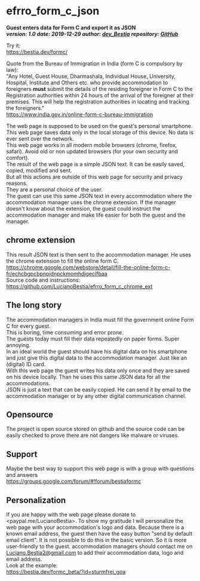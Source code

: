 # efrro_form_c_json

**Guest enters data for Form C and export it as JSON**  
***version: 1.0  date: 2019-12-29 author: [dev_Bestia](https://bestia.dev) repository: [GitHub](https://github.com/LucianoBestia/efrro_form_c_json)***  

Try it:  
<https://bestia.dev/formc/>  
  
Quote from the Bureau of Immigration in India (form C is compulsory by law):  
"Any Hotel, Guest House, Dharmashala, Individual House, University, Hospital, Institute and Others etc. who provide accommodation to foreigners **must** submit the details of the residing foreigner in Form C to the Registration authorities within 24 hours of the arrival of the foreigner at their premises. This will help the registration authorities in locating and tracking the foreigners."  
<https://www.india.gov.in/online-form-c-bureau-immigration>  
  
The web page is supposed to be used on the guest's personal smartphone.  
This web page saves data only in the local storage of this device. No data is ever sent over the network.  
This web page works in all modern mobile browsers (chrome, firefox, safari). Avoid old or non updated browsers (for your own security and comfort).  
The result of the web page is a simple JSON text. It can be easily saved, copied, modified and sent.  
But all this actions are outside of this web page for security and privacy reasons.  
They are a personal choice of the user.  
The guest can use this same JSON text in every accommodation where the accommodation manager uses the chrome extension. If the manager doesn't know about the extension, the guest could instruct the accommodation manager and make life easier for both the guest and the manager.  

## chrome extension

This result JSON text is then sent to the accommodation manager. He uses the chrome extension to fill the online form C.  
<https://chrome.google.com/webstore/detail/fill-the-online-form-c-fr/echcbgpcbpnpjdnpckmomhdjgecifbaa>  
Source code and instructions:  
<https://github.com/LucianoBestia/efrro_form_c_chrome_ext>  

## The long story

The accommodation managers in India must fill the government online Form C for every guest.  
This is boring, time consuming and error prone.  
The guests today must fill their data repeatedly on paper forms. Super annoying.  
In an ideal world the guest should have his digital data on his smartphone and just give this digital data to the accommodation manager. Just like an (digital) ID card.  
With this web page the guest writes his data only once and they are saved on his device locally. Than he uses this same JSON data for all the accommodations.  
JSON is just a text that can be easily copied. He can send it by email to the accommodation manager or by any other digital communication channel.  

## Opensource

The project is open source stored on github and the source code can be easily checked to prove there are not dangers like malware or viruses.  

## Support

Maybe the best way to support this web page is with a group with questions and answers  
<https://groups.google.com/forum/#!forum/bestiaformc>  

## Personalization

If you are happy with the web page please donate to <paypal.me/LucianoBestia>.
To show my gratitude I will personalize the web page with your accommodation's logo and data. Because there is a known email address, the guest then have the easy button "send by default email client". It is not possible to do this in the basic version. So it is more user-friendly to the guest. accommodation managers should contact me on <Luciano.Bestia2@gmail.com> to add their accommodation data, logo and email address.  
Look at the example:  
<https://bestia.dev/formc_beta/?id=sturmfrei_goa>  

